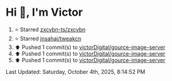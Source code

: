 <h1>Hi 👋, I'm Victor </h1>

<!--RECENT_ACTIVITY:start-->
1. ⭐ Starred [zxcvbn-ts/zxcvbn](https://github.com/zxcvbn-ts/zxcvbn)<br>
2. ⭐ Starred [jnsahaj/tweakcn](https://github.com/jnsahaj/tweakcn)<br>
3. ⬆️ Pushed 1 commit(s) to [victorDigital/gource-image-server](https://github.com/victorDigital/gource-image-server)<br>
4. ⬆️ Pushed 1 commit(s) to [victorDigital/gource-image-server](https://github.com/victorDigital/gource-image-server)<br>
5. ⬆️ Pushed 1 commit(s) to [victorDigital/gource-image-server](https://github.com/victorDigital/gource-image-server)<br>
<!--RECENT_ACTIVITY:end-->

<!--RECENT_ACTIVITY:last_update-->
Last Updated: Saturday, October 4th, 2025, 8:14:52 PM
<!--RECENT_ACTIVITY:last_update_end-->
